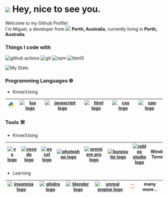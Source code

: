 <h1><img src="https://emojis.slackmojis.com/emojis/images/1531849430/4246/blob-sunglasses.gif?1531849430" width="30"/> Hey, nice to see you.</h1>


<p>Welcome to my Github Profile! </br> I'm Miguel, a developer from <img src="https://static.vecteezy.com/system/resources/thumbnails/000/555/992/small/AUSTRALIA.jpg" width="18"/> <b>Perth, Australia</b>, currently living in  <b>Perth, Australia</b>. </p>
<h3>Things I code with</h3>
<p>
  <img alt="github actions" src="https://img.shields.io/badge/-Github_Actions-2088FF?style=flat-square&logo=github-actions&logoColor=white" />
  <img alt="git" src="https://img.shields.io/badge/-Git-F05032?style=flat-square&logo=git&logoColor=white" />
  <img alt="npm" src="https://img.shields.io/badge/-NPM-CB3837?style=flat-square&logo=npm&logoColor=white" />
  <img alt="html5" src="https://img.shields.io/badge/-HTML5-E34F26?style=flat-square&logo=html5&logoColor=white" />
</p>

![My Stats](https://github-readme-stats.vercel.app/api?username=Blackmagicknight&show_icons=true)

### Programming Languages 🌐

- Know/Using

| [<img src="https://raw.githubusercontent.com/github/explore/80688e429a7d4ef2fca1e82350fe8e3517d3494d/topics/python/python.png" alt="python logo" width="28">](https://www.python.org/) | [<img src="https://upload.wikimedia.org/wikipedia/commons/thumb/c/cf/Lua-Logo.svg/600px-Lua-Logo.svg.png?20150107024942" alt="lua logo" width="24">](https://www.lua.org/)  | [<img src="https://upload.wikimedia.org/wikipedia/commons/thumb/6/6a/JavaScript-logo.png/960px-JavaScript-logo.png?20120221235433" alt="javascript logo" width="38">](https://en.wikipedia.org/wiki/JavaScript)  |  [<img src="https://www.w3.org/html/logo/downloads/HTML5_Logo.svg" alt="html logo" width="28">](https://en.wikipedia.org/wiki/HTML) | [<img src="https://upload.wikimedia.org/wikipedia/commons/thumb/d/d5/CSS3_logo_and_wordmark.svg/363px-CSS3_logo_and_wordmark.svg.png" alt="css logo" width="28">](https://en.wikipedia.org/wiki/CSS) | [<img src="https://encrypted-tbn0.gstatic.com/images?q=tbn%3AANd9GcSK3eUzt4bQPMUy_MI8Vz0VMjelvh9krQRiDw&usqp=CAU" alt="cpp logo" width="24">](https://acord.software/) |
|---|---|---|---|---|---|


### Tools 🛠️

- Know/Using

| [<img src="https://upload.wikimedia.org/wikipedia/commons/thumb/2/2c/Visual_Studio_Icon_2022.svg/250px-Visual_Studio_Icon_2022.svg.png" alt="vs logo" width="24">](https://visualstudio.microsoft.com/) | [<img src="https://raw.githubusercontent.com/Delta456/Delta456/master/img/vscode.png" alt="vscode logo" width="24">](https://code.visualstudio.com/) | [<img src="https://upload.wikimedia.org/wikipedia/commons/thumb/3/34/Microsoft_Office_Excel_%282019%E2%80%93present%29.svg/250px-Microsoft_Office_Excel_%282019%E2%80%93present%29.svg.png" alt="excel logo" width="24">](https://www.microsoft.com/en-au/microsoft-365/excel) | [<img src="https://upload.wikimedia.org/wikipedia/commons/thumb/a/af/Adobe_Photoshop_CC_icon.svg/250px-Adobe_Photoshop_CC_icon.svg.png" alt="photoshop logo" width="24">](https://www.adobe.com/au/products/photoshop.html)  |  [<img src="https://upload.wikimedia.org/wikipedia/commons/thumb/4/40/Adobe_Premiere_Pro_CC_icon.svg/250px-Adobe_Premiere_Pro_CC_icon.svg.png" alt="premiere pro logo" width="24">](https://www.adobe.com/au/products/premiere.html) | [<img src="https://upload.wikimedia.org/wikipedia/commons/thumb/e/e7/BurpSuite_Comunity_Edition.svg/250px-BurpSuite_Comunity_Edition.svg.png" alt="burpsuite logo" width="24">](https://portswigger.net/burp)| [<img src="https://upload.wikimedia.org/wikipedia/commons/thumb/5/58/Roblox_Studio_logo_2021_present.svg/512px-Roblox_Studio_logo_2021_present.svg.png" alt="roblox studio logo" width="24">](https://create.roblox.com/) | Windows Terminal | Linux Terminal | VIM | many more...
|---|---|---|---|---|---|---|---|---|---|---|

- Learning

| [<img src="https://www.svgrepo.com/show/353904/insomnia.svg" alt="insomnia logo" width="28">](https://insomnia.rest/) |[<img src="https://upload.wikimedia.org/wikipedia/commons/thumb/f/f6/Ghidra_logo.svg/250px-Ghidra_logo.svg.png" alt="ghidra logo" width="26">](https://ghidra-sre.org/) | [<img src="https://upload.wikimedia.org/wikipedia/commons/thumb/0/0c/Blender_logo_no_text.svg/512px-Blender_logo_no_text.svg.png" alt="blender logo" width="24">](https://www.blender.org/) | [<img src="https://cdn.worldvectorlogo.com/logos/unreal-1.svg" alt="unreal engine logo" width="24">](https://www.unrealengine.com/en-US)| [<img src="https://raw.githubusercontent.com/Delta456/Delta456/master/img/jupyter_notebook.png" alt="jupyter notebook logo" width="30">](https://jupyter.org/)| many more...
|---|---|---|---|---|---|


